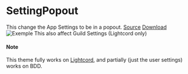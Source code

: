 # SettingPopout
This change the App Settings to be in a popout. 
[Source](https://raw.githubusercontent.com/Lightcord/BetterDiscordAddons/master/Themes/SettingPopout/SettingPopout.theme.css) [Download](http://betterdiscord.net/ghdl?url=https://raw.githubusercontent.com/Lightcord/BetterDiscordAddons/master/Themes/SettingPopout/SettingPopout.theme.css)
![Exemple](https://i.imgur.com/SzMPd7P.png)
This also affect Guild Settings (Lightcord only)

#### Note
This theme fully works on [Lightcord](https://github.com/Lightcord/Lightcord), and partially (just the user settings) works on BDD.